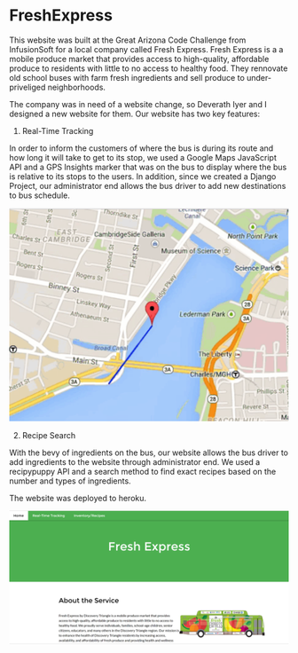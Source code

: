 # FreshExpress

This website was built at the Great Arizona Code Challenge from InfusionSoft for a local company called Fresh Express. Fresh Express is a a mobile produce market that provides access to high-quality, affordable produce to residents with little to no access to healthy food. They rennovate old school buses with farm fresh ingredients and sell produce to under-priveliged neighborhoods. 

The company was in need of a website change, so Deverath Iyer and I designed a new website for them. Our website has two key features:

1. Real-Time Tracking

In order to inform the customers of where the bus is during its route and how long it will take to get to its stop, we used a Google Maps JavaScript API and a GPS Insights marker that was on the bus to display where the bus is relative to its stops to the users. In addition, since we created a Django Project, our administrator end allows the bus driver to add new destinations to bus schedule. 

![alt text](https://github.com/SachinKonan/FreshExpress/blob/master/FreshExpressMASTER/gmap.png "Map with Geomarker")


2. Recipe Search

With the bevy of ingredients on the bus, our website allows the bus driver to add ingredients to the website through  administrator end. We used a recipypuppy API and a search method to find exact recipes based on the number and types of ingredients.

The website was deployed to heroku.

![alt text](https://github.com/SachinKonan/FreshExpress/blob/master/FreshExpressMASTER/Website.png "Website")


